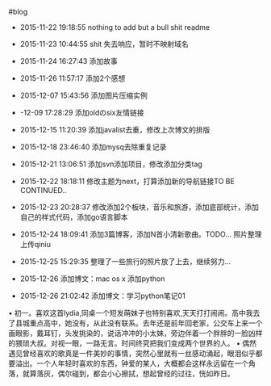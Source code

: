#blog

* 2015-11-22 19:18:55 nothing to add but a bull shit readme

* 2015-11-23 10:44:55 shit 失去响应，暂时不映射域名

* 2015-11-24 16:27:43 添加故事

* 2015-11-26 11:57:17 添加2个感想

* 2015-12-07 15:43:56 添加图片压缩实例

* -12-09 17:28:29 添加oldのsix友情链接

* 2015-12-15 11:20:39 添加javalist去重，修改上次博文的排版

* 2015-12-18 23:46:40 添加mysq去除重复记录

* 2015-12-21 13:06:51 添加svn添加项目，修改添加分类tag

* 2015-12-22 18:18:11 修改主题为next，打算添加新的导航链接TO BE CONTINUED..

* 2015-12-23 20:28:37 修改添加2个板块，音乐和旅游，添加底部统计，添加自己的样式代码，添加go语言脚本

* 2015-12-24 18:09:41 添加3篇博客，添加N首小清新歌曲。TODO... 照片整理上传qiniu

* 2015-12-25 15:29:35 整理了一些旅行的照片放了上去，继续努力...

* 2015-12-26  添加博文：mac os x 添加python

* 2015-12-26 21:02:42  添加博文：学习python笔记01


•	初一。喜欢这首lydia,同桌一个短发萌妹子也特别喜欢,天天打打闹闹。高中我去了县城重点高中，她没有，从此没有联系。去年还是前年回老家，公交车上来一个画眼影，戴耳钉，头发挑染的，说话冲冲的小太妹，旁边伴着一个胖胖的一脸凶样的猥琐大叔。对视一眼，一路无言。时间终究把我们变成两个世界的人。
•	偶然遇见曾经喜欢的歌真是一件美妙的事情，突然心里就有一丝感动涌起，眼泪似乎都要溢出。一个人年轻时喜欢的东西，钟爱的某人，大概都会这样永远留在一个角落，就算落灰，偶尔碰到，都会小心擦拭，想起曾经的过往，恍如昨日。